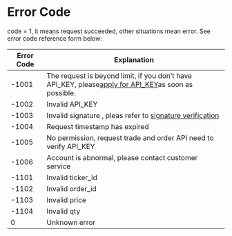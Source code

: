 # Error Code
code = 1, it means request succeeded, other situations mean error. See error code reference form below:

| Error Code | Explanation |
| ------ | ------ |
| -1001 | The request is beyond limit, if you don’t have API_KEY, please[apply for API_KEY](https://hkd.com/en/api_manage)as soon as possible. |
| -1002 | Invalid API_KEY |
| -1003 | Invalid signature , pleas refer to [signature verification](/v1/api/REST_authentication.md) |
| -1004 | Request timestamp has expired |
| -1005 | No permission, request trade and order API need to verify API_KEY |
| -1006 | Account is abnormal, please contact customer service |
| -1101 | Invalid  ticker_Id |
| -1102 | Invalid order_id |
| -1103 | Invalid price |
| -1104 | Invalid qty |
| 0 | Unknown error |
